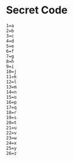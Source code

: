 # Secret Code
```
1=a
2=b
3=c
4=d
5=e
6=f
7=g
8=h
9=i
10=j
11=k
12=l
13=m
14=n
15=o
16=p
17=q
18=r
19=s
20=t
21=u
22=v
23=w
24=x
25=y
26=z
```
